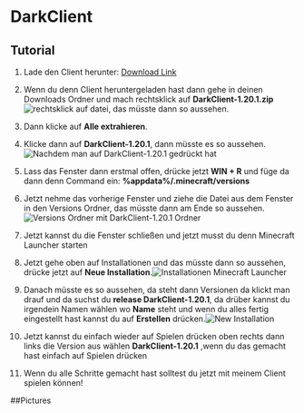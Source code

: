 # DarkClient
## Tutorial

 1. Lade den Client herunter: [Download Link](https://github.com/Rocket012/DarkClient/releases/download/v1.0.0/DarkClient-1.20.1.zip)
 2. Wenn du denn Client heruntergeladen hast dann gehe in deinen Downloads Ordner und mach rechtsklick auf **DarkClient-1.20.1.zip**![rechtsklick auf datei](https://cdn.discordapp.com/attachments/1096487014142050455/1147942616390963300/Downloads_03.09.2023_19_12_31.png), das müsste dann so aussehen.
 3. Dann klicke auf **Alle extrahieren**.
 4. Klicke dann auf **DarkClient-1.20.1**, dann müsste es so aussehen.![Nachdem man auf DarkClient-1.20.1 gedrückt hat](https://cdn.discordapp.com/attachments/1096487014142050455/1147943787478396928/Downloads_03.09.2023_19_17_03.png)
 5. Lass das Fenster dann erstmal offen, drücke jetzt **WIN + R** und füge da dann denn Command ein: **%appdata%/.minecraft/versions**
 6. Jetzt nehme das vorherige Fenster und ziehe die Datei aus dem Fenster in den Versions Ordner, das müsste dann am Ende so aussehen. ![Versions Ordner mit DarkClient-1.20.1 Ordner](https://cdn.discordapp.com/attachments/1096487014142050455/1147945714014494823/versions_03.09.2023_19_25_33.png)
 7.  Jetzt kannst du die Fenster schließen und jetzt musst du denn Minecraft Launcher starten
 8. Jetzt gehe oben auf Installationen und das müsste dann so aussehen, drücke jetzt auf **Neue Installation**.![Installationen Minecraft Launcher](https://cdn.discordapp.com/attachments/1096487014142050455/1147946699533328434/Minecraft_Launcher_03.09.2023_19_29_36.png)
 9. Danach müsste es so aussehen, da steht dann Versionen da klickt man drauf und da suchst du 
  **release DarkClient-1.20.1**, da drüber kannst du irgendein Namen wählen wo **Name** steht und wenn du alles fertig eingestellt hast kannst du auf **Erstellen** drücken.![New Installation](https://cdn.discordapp.com/attachments/1096487014142050455/1147947591825371196/Minecraft_Launcher_03.09.2023_19_33_41.png)
 
 10. Jetzt kannst du einfach wieder auf Spielen drücken oben rechts dann links die Version aus wählen 
 **DarkClient-1.20.1** ,wenn du das gemacht hast einfach auf Spielen drücken
 
 11. Wenn du alle Schritte gemacht hast solltest du jetzt mit meinem Client spielen können!

##Pictures
